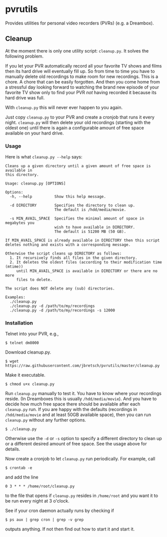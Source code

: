 pvrutils
========

Provides utilities for personal video recorders (PVRs) (e.g. a Dreambox).

## Cleanup

At the moment there is only one utility script: `cleanup.py`. It solves the
following problem.

If you let your PVR automatically record all your favorite TV shows and films
then its hard drive will eventually fill up. So from time to time you have to 
manually delete old recordings to make room for new recordings. This is a chore.
A chore that can be easily forgotten. And then you come home from a stressful
day looking forward to watching the brand new episode of your favorite TV show
only to find your PVR _not_ having recorded it because its hard drive was full.

With `cleanup.py` this will never ever happen to you again.

Just copy `cleanup.py` to your PVR and create a cronjob that runs it every night.
`cleanup.py` will then delete your old recordings (starting with the oldest one)
until there is again a configurable amount of free space available on your hard
drive.

### Usage

Here is what `cleanup.py --help` says:

```
Cleans up a given directory until a given amount of free space is available in
this directory.

Usage: cleanup.py [OPTIONS]

Options:
  -h, --help          Show this help message.

  -d DIRECTORY        Specifies the directory to clean up.
                      The default is /hdd/media/movie.

  -s MIN_AVAIL_SPACE  Specifies the minimal amount of space in megabytes you
                      wish to have available in DIRECTORY.
                      The default is 51200 MB (50 GB).

If MIN_AVAIL_SPACE is already available in DIRECTORY then this script
deletes nothing and exists with a corresponding message.

Otherwise the script cleans up DIRECTORY as follows:
  1. It recursively finds all files in the given directory.
  2. It deletes the oldest files (according to their modification time (mtime))
     until MIN_AVAIL_SPACE is available in DIRECTORY or there are no more
     files to delete.

The script does NOT delete any (sub) directories.

Examples:
  ./cleanup.py
  ./cleanup.py -d /path/to/my/recordings
  ./cleanup.py -d /path/to/my/recordings -s 12000
```

### Installation

Telnet into your PVR, e.g.,

    $ telnet dm8000

Download cleanup.py.

    $ wget https://raw.githubusercontent.com/jbretsch/pvrutils/master/cleanup.py

Make it executable.

    $ chmod u+x cleanup.py

Run `cleanup.py` manually to test it. You have to know where your recordings
reside. (In Dreamboxes this is usually `/hdd/media/movie`). And you have to decide
how much free space there should be available after each `cleanup.py` run. If you
are happy with the defaults (recordings in `/hdd/media/movie` and at least 50GB
available space), then you can run `cleanup.py` without any further options.

    $ ./cleanup.py

Otherwise use the `-d` or `-s` option to specify a different directory to clean up
or a different desired amount of free space. See the usage above for details.

Now create a cronjob to let `cleanup.py` run periodically. For example, call

    $ crontab -e

and add the line

    0 3 * * * /home/root/cleanup.py

to the file that opens if `cleanup.py` resides in `/home/root` and you want it to be
run every night at 3 o'clock.

See if your cron daemon actually runs by checking if

    $ ps aux | grep cron | grep -v grep

outputs anything. If not then find out how to start it and start it.
